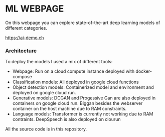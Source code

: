 # ML WEBPAGE
On this webpage you can explore state-of-the-art deep learning models of different categories.

https://ai-demo.ch

### Architecture

To deploy the models I used a mix of different tools:
  - Webpage: Run on a cloud compute instance deployed with docker-compose
  - Classification models: All deployed in google cloud functions
  - Object detection models: Containerized model and environment and deployed on google cloud run.
  - Generative models: DCGAN and Progessive Gan are also deployed in containers on google cloud run. Biggan besides the webserver container on the host machine due to RAM constraints.
  - Language models: Transformer is currently not working due to RAM contraints. DeepSpeech is also deployed on clourun
  

All the source code is in this repository. 
